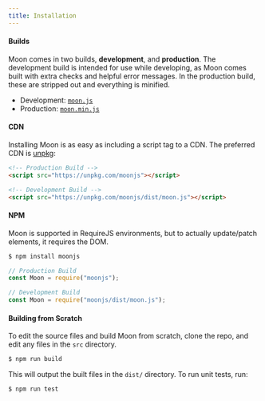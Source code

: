 ```yaml
---
title: Installation
---
```


#### Builds

Moon comes in two builds, **development**, and **production**. The development build is intended for use while developing, as Moon comes built with extra checks and helpful error messages. In the production build, these are stripped out and everything is minified.

* Development: [`moon.js`](https://unpkg.com/moonjs/dist/moon.js)
* Production: [`moon.min.js`](https://unpkg.com/moonjs/dist/moon.min.js)

#### CDN

Installing Moon is as easy as including a script tag to a CDN. The preferred CDN is [unpkg](https://unpkg.com):

```html
<!-- Production Build -->
<script src="https://unpkg.com/moonjs"></script>

<!-- Development Build -->
<script src="https://unpkg.com/moonjs/dist/moon.js"></script>
```

#### NPM

Moon is supported in RequireJS environments, but to actually update/patch elements, it requires the DOM.

```sh
$ npm install moonjs
```

```js
// Production Build
const Moon = require("moonjs");

// Development Build
const Moon = require("moonjs/dist/moon.js");
```

#### Building from Scratch

To edit the source files and build Moon from scratch, clone the repo, and edit any files in the `src` directory.

```sh
$ npm run build
```

This will output the built files in the `dist/` directory. To run unit tests, run:

```sh
$ npm run test
```
